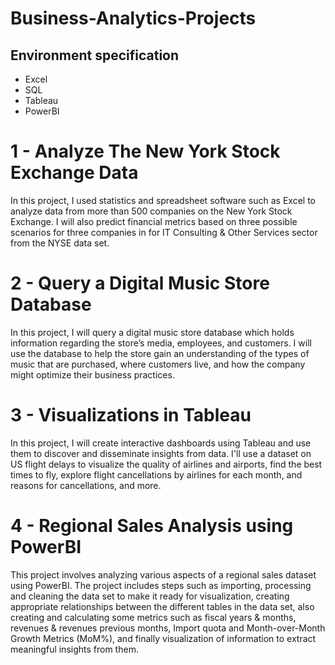 # Business-Analytics-Projects

## Environment specification
- Excel
- SQL
- Tableau
- PowerBI

# 1 - Analyze The New York Stock Exchange Data
In this project, I used statistics and spreadsheet software such as Excel to analyze data from more than 500 companies on the New York Stock Exchange. I will also predict financial metrics based on three possible scenarios for three companies in for IT Consulting & Other Services sector from the NYSE data set.


# 2 - Query a Digital Music Store Database
In this project, I will query a digital music store database which holds information regarding the store’s media, employees, and customers. I will use the database to help the store gain an understanding of the types of music that are purchased, where customers live, and how the company might optimize their business practices.


# 3 - Visualizations in Tableau
In this project, I will create interactive dashboards using Tableau and use them to discover and disseminate insights from data. I'll use a dataset on US flight delays to visualize the quality of airlines and airports, find the best times to fly, explore flight cancellations by airlines for each month, and reasons for cancellations, and more.


# 4 - Regional Sales Analysis using PowerBI
This project involves analyzing various aspects of a regional sales dataset using PowerBI. The project includes steps such as importing, processing and cleaning the data set to make it ready for visualization, creating appropriate relationships between the different tables in the data set, also creating and calculating some metrics such as fiscal years & months, revenues & revenues previous months, Import quota and Month-over-Month Growth Metrics (MoM%), and finally visualization of information to extract meaningful insights from them.

